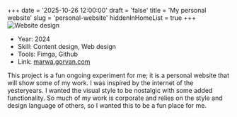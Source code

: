 +++
date = '2025-10-26 12:00:00'
draft = 'false'
title = 'My personal website'
slug = 'personal-website'
hiddenInHomeList = true
+++
![Website design](/images/play-website-01.png)
- Year: 2024
- Skill: Content design, Web design
- Tools: Fimga, Github
- Link: [marwa.gorvan.com](https://marwa.gorvan.com/)

This project is a fun ongoing experiment for me; it is a personal website that will show some of my work. I was inspired by the internet of the yesteryears. I wanted the visual style to be nostalgic with some added functionality. So much of my work is corporate and relies on the style and design language of others, so I wanted this to be a fun place for me.